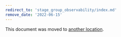 ```yaml
---
redirect_to: 'stage_group_observability/index.md'
remove_date: '2022-06-15'
---
```


This document was moved to [another location](stage_group_observability/index.md).

<!-- This redirect file can be deleted after <2022-06-15>. -->
<!-- Redirects that point to other docs in the same project expire in three months. -->
<!-- Redirects that point to docs in a different project or site (link is not relative and starts with `https:`) expire in one year. -->
<!-- Before deletion, see: https://docs.gitlab.com/ee/development/documentation/redirects.html -->
